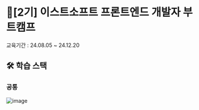 # 💜[2기] 이스트소프트 프론트엔드 개발자 부트캠프
교육기간 : 24.08.05 ~ 24.12.20</p>

## 🛠 학습 스택
### 공통 <br/>
![image](https://camo.githubusercontent.com/ccbdc29329afff39a4b077da431827477c1c0b3b8546e2ec570e8acd88bcc0fb/68747470733a2f2f696d672e736869656c64732e696f2f62616467652f6769742d4630353033323f7374796c653d666f722d7468652d6261646765266c6f676f3d676974266c6f676f436f6c6f723d7768697465)
